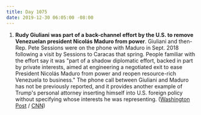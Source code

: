 ```yaml
---
title: Day 1075
date: 2019-12-30 06:05:00 -08:00
---
```


1. **Rudy Giuliani was part of a back-channel effort by the U.S. to remove Venezuelan president Nicolás Maduro from power**. Giuliani and then-Rep. Pete Sessions were on the phone with Maduro in Sept. 2018 following a visit by Sessions to Caracas that spring. People familiar with the effort say it was "part of a shadow diplomatic effort, backed in part by private interests, aimed at engineering a negotiated exit to ease President Nicolás Maduro from power and reopen resource-rich Venezuela to business." The phone call between Giuliani and Maduro has not be previously reported, and it provides another example of Trump's personal attorney inserting himself into U.S. foreign policy without specifying whose interests he was representing. ([Washington Post](https://www.washingtonpost.com/politics/trumps-lawyer-and-the-venezuelan-president-how-giuliani-got-involved-in-back-channel-talks-with-maduro/2019/12/29/289dc6aa-235f-11ea-86f3-3b5019d451db_story.html) / [CNN](https://www.cnn.com/2019/12/29/politics/rudy-giuliani-venezuela-maduro-phone-call/index.html))